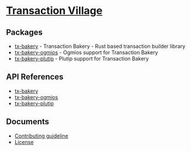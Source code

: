 # [Transaction Village](https://github.com/mlabs-haskell/tx-village)

## Packages

- [tx-bakery](https://github.com/mlabs-haskell/tx-village/tree/main/tx-bakery) - Transaction Bakery - Rust based transaction builder
  library
- [tx-bakery-ogmios](https://github.com/mlabs-haskell/tx-village/tree/main/tx-bakery-ogmios) - Ogmios support for Transaction Bakery
- [tx-bakery-plutip](https://github.com/mlabs-haskell/tx-village/tree/main/tx-bakery-plutip) - Plutip support for Transaction Bakery

## API References

- [tx-bakery](./artifacts/tx-bakery/tx_bakery/index.html)
- [tx-bakery-ogmios](./artifacts/tx-bakery-ogmios/tx_bakery_ogmios/index.html)
- [tx-bakery-plutip](./artifacts/tx-bakery-plutip/tx_bakery_plutip/index.html)

## Documents

- [Contributing guideline](https://github.com/mlabs-haskell/tx-village/blob/main/CONTRIBUTING.md)
- [License](https://github.com/mlabs-haskell/tx-village/blob/main/LICENSE)
